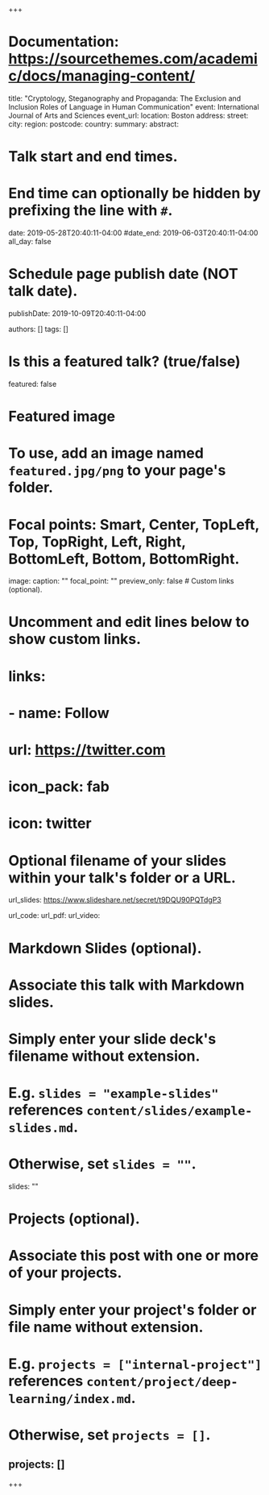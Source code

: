 +++
# Documentation: https://sourcethemes.com/academic/docs/managing-content/

 title: "Cryptology, Steganography and Propaganda: The Exclusion and Inclusion Roles of Language in Human Communication"
 event: International Journal of Arts and Sciences
 event_url:
 location: Boston
 address:
   street:
   city:
   region:
   postcode:
   country:
 summary:
 abstract:

  # Talk start and end times.
  #   End time can optionally be hidden by prefixing the line with `#`.
  date: 2019-05-28T20:40:11-04:00
  #date_end: 2019-06-03T20:40:11-04:00
  all_day: false

  # Schedule page publish date (NOT talk date).
  publishDate: 2019-10-09T20:40:11-04:00

  authors: []
  tags: []

  # Is this a featured talk? (true/false)
  featured: false

  # Featured image
  # To use, add an image named `featured.jpg/png` to your page's folder.
  # Focal points: Smart, Center, TopLeft, Top, TopRight, Left, Right, BottomLeft, Bottom, BottomRight.
  image:
    caption: ""
    focal_point: ""
    preview_only: false
    # Custom links (optional).
 #   Uncomment and edit lines below to show custom links.
 # links:
 # - name: Follow
 #   url: https://twitter.com
 #   icon_pack: fab
 #   icon: twitter

 # Optional filename of your slides within your talk's folder or a URL.
 url_slides: https://www.slideshare.net/secret/t9DQU90PQTdgP3

 url_code:
 url_pdf:
 url_video:

 # Markdown Slides (optional).
 #   Associate this talk with Markdown slides.
 #   Simply enter your slide deck's filename without extension.
 #   E.g. `slides = "example-slides"` references `content/slides/example-slides.md`.
 #   Otherwise, set `slides = ""`.
 slides: ""

 # Projects (optional).
 #   Associate this post with one or more of your projects.
 #   Simply enter your project's folder or file name without extension.
 #   E.g. `projects = ["internal-project"]` references `content/project/deep-learning/index.md`.
 #   Otherwise, set `projects = []`.
 projects: []
 ---



+++
